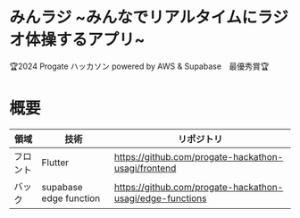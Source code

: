 # みんラジ ~みんなでリアルタイムにラジオ体操するアプリ~
🏆2024 Progate ハッカソン powered by AWS & Supabase　最優秀賞🏆

# 概要
| 領域  | 技術 | リポジトリ |
| --- | --- | --- |
| フロント | Flutter | https://github.com/progate-hackathon-usagi/frontend |
| バック | supabase edge function | https://github.com/progate-hackathon-usagi/edge-functions |

